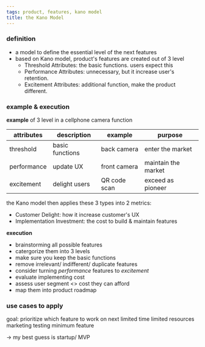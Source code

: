 ```yaml
---
tags: product, features, kano model
title: the Kano Model
---
```


### definition
- a model to define the essential level of the next features
- based on Kano model, product's features are created out of 3 level
	- Threshold Attributes: the basic functions. users expect this
	- Performance Attributes: unnecessary, but it increase user's retention.
	- Excitement Attributes: additional function, make the product different.


### example & execution
**example** of 3 level in a cellphone camera function

|attributes|description|example|purpose|
|---|---|---|---|
|threshold|basic functions|back camera|enter the market|
|performance|update UX|front camera| maintain the market|
|excitement|delight users|QR code scan| exceed as pioneer|

the Kano model then applies these 3 types into 2 metrics: 
- Customer Delight: how it increase customer's UX
- Implementation Investment: the cost to build & maintain features

**execution**
- brainstorming all possible features
- catergorize them into 3 levels
- make sure you keep the basic functions
- remove irrelevant/ indifferent/ duplicate features
- consider turning *performance* features to *excitement*
- evaluate implementing cost
- assess user segment <> cost they can afford
- map them into product roadmap 

### use cases to apply
goal: prioritize which feature to work on next
 limited time
 limited resources
 marketing testing
 minimum feature

-> my best guess is startup/ MVP